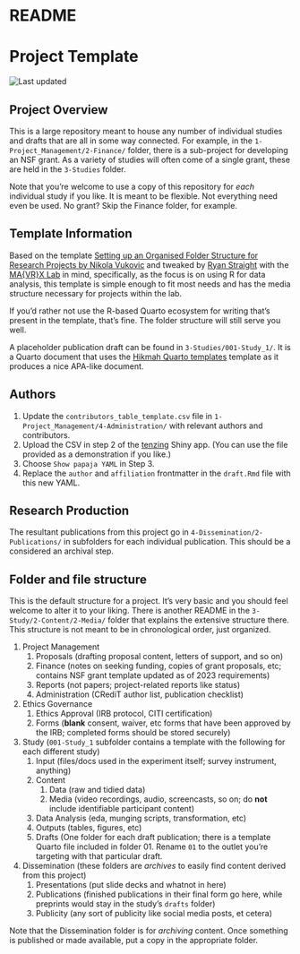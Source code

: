 # README

# Project Template

<img
src="https://img.shields.io/github/last-commit/mavrxlab/project-template.png"
class="quarto-discovered-preview-image" alt="Last updated" />

<!-- Only edit README.qmd, never README.md! Rendering README.qmd will produce README.md. Format: gfm stands for "Github-flavored markdown. -->

## Project Overview

This is a large repository meant to house any number of individual
studies and drafts that are all in some way connected. For example, in
the `1-Project_Management/2-Finance/` folder, there is a sub-project for
developing an NSF grant. As a variety of studies will often come of a
single grant, these are held in the `3-Studies` folder.

Note that you’re welcome to use a copy of this repository for *each*
individual study if you like. It is meant to be flexible. Not everything
need even be used. No grant? Skip the Finance folder, for example.

<!-- 
# This chunk is informational only and can be removed after forking.
# It displays the _INFO.qmd file contents in the README.
-->

## Template Information

Based on the template [Setting up an Organised Folder Structure for
Research Projects by Nikola
Vukovic](http://www.nikola.me/folder_structure.html) and tweaked by
[Ryan Straight](https://github.com/ryanstraight) with the [MA{VR}X
Lab](https://mavrxlab.org) in mind, specifically, as the focus is on
using R for data analysis, this template is simple enough to fit most
needs and has the media structure necessary for projects within the lab.

If you’d rather not use the R-based Quarto ecosystem for writing that’s
present in the template, that’s fine. The folder structure will still
serve you well.

A placeholder publication draft can be found in
`3-Studies/001-Study_1/`. It is a Quarto document that uses the [Hikmah
Quarto templates](https://github.com/andrewheiss/hikmah-academic-quarto)
template as it produces a nice APA-like document.

## Authors

1.  Update the `contributors_table_template.csv` file in
    `1-Project_Management/4-Administration/` with relevant authors and
    contributors.
2.  Upload the CSV in step 2 of the
    [tenzing](https://rollercoaster.shinyapps.io/tenzing/) Shiny app.
    (You can use the file provided as a demonstration if you like.)
3.  Choose `Show papaja YAML` in Step 3.
4.  Replace the `author` and `affiliation` frontmatter in the
    `draft.Rmd` file with this new YAML.

## Research Production

The resultant publications from this project go in
`4-Dissemination/2-Publications/` in subfolders for each individual
publication. This should be a considered an archival step.

## Folder and file structure

This is the default structure for a project. It’s very basic and you
should feel welcome to alter it to your liking. There is another README
in the `3-Study/2-Content/2-Media/` folder that explains the extensive
structure there. This structure is not meant to be in chronological
order, just organized.

1.  Project Management
    1.  Proposals (drafting proposal content, letters of support, and so
        on)
    2.  Finance (notes on seeking funding, copies of grant proposals,
        etc; contains NSF grant template updated as of 2023
        requirements)
    3.  Reports (not papers; project-related reports like status)
    4.  Administration (CRediT author list, publication checklist)
2.  Ethics Governance
    1.  Ethics Approval (IRB protocol, CITI certification)
    2.  Forms (**blank** consent, waiver, etc forms that have been
        approved by the IRB; completed forms should be stored securely)
3.  Study (`001-Study_1` subfolder contains a template with the
    following for each different study)
    1.  Input (files/docs used in the experiment itself; survey
        instrument, anything)
    2.  Content
        1.  Data (raw and tidied data)
        2.  Media (video recordings, audio, screencasts, so on; do
            **not** include identifiable participant content)
    3.  Data Analysis (eda, munging scripts, transformation, etc)
    4.  Outputs (tables, figures, etc)
    5.  Drafts (One folder for each draft publication; there is a
        template Quarto file included in folder 01. Rename `01` to the
        outlet you’re targeting with that particular draft.
4.  Dissemination (these folders are *archives* to easily find content
    derived from this project)
    1.  Presentations (put slide decks and whatnot in here)
    2.  Publications (finished publications in their final form go here,
        while preprints would stay in the study’s `drafts` folder)
    3.  Publicity (any sort of publicity like social media posts, et
        cetera)

Note that the Dissemination folder is for *archiving* content. Once
something is published or made available, put a copy in the appropriate
folder.
